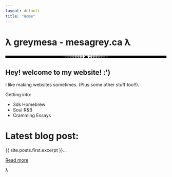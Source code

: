 ```yaml
---
layout: default
title: "Home"
---
```


# λ greymesa - mesagrey.ca λ 
<img src="/assets/images/line.gif" id="linebreak">

## Hey! welcome to my website! :')

I like making websites sometimes. (Plus some other stuff too!!).

Getting into:
- 3ds Homebrew
- Soul R&B
- Cramming Essays


# Latest blog post:

<p>{{ site.posts.first.excerpt }}...</p>
<a href="{{ site.posts.first.url }}">Read more</a>

λ


